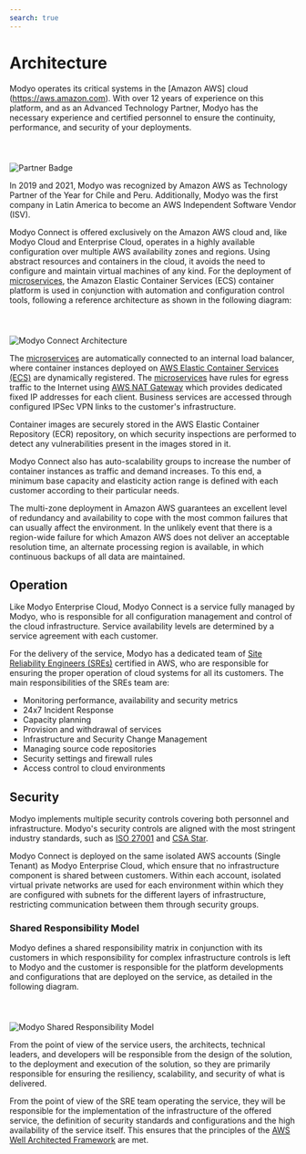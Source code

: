 ```yaml
---
search: true
---
```


# Architecture

Modyo operates its critical systems in the [Amazon AWS] cloud (https://aws.amazon.com). With over 12 years of experience on this platform, and as an Advanced Technology Partner, Modyo has the necessary experience and certified personnel to ensure the continuity, performance, and security of your deployments.

<img src="/assets/img/cloud/partner_badge.png" alt="Partner Badge" style="margin-top: 40px;" />

In 2019 and 2021, Modyo was recognized by Amazon AWS as Technology Partner of the Year for Chile and Peru. Additionally, Modyo was the first company in Latin America to become an AWS Independent Software Vendor (ISV).

Modyo Connect is offered exclusively on the Amazon AWS cloud and, like Modyo Cloud and Enterprise Cloud, operates in a highly available configuration over multiple AWS availability zones and regions. Using abstract resources and containers in the cloud, it avoids the need to configure and maintain virtual machines of any kind. For the deployment of [microservices](resources/microservices.md), the Amazon Elastic Container Services (ECS) container platform is used in conjunction with automation and configuration control tools, following a reference architecture as shown in the following diagram:

<img src="/assets/img/infrastructure/architecture.png" alt="Modyo Connect Architecture" style="margin-top: 40px;" />

The [microservices](resources/microservices.md) are automatically connected to an internal load balancer, where container instances deployed on [AWS Elastic Container Services (ECS)](https://aws.amazon.com/ecs/) are dynamically registered. The [microservices](resources/microservices.md) have rules for egress traffic to the Internet using [AWS NAT Gateway](https://docs.aws.amazon.com/vpc/latest/userguide/vpc-nat-gateway.html) which provides dedicated fixed IP addresses for each client. Business services are accessed through configured IPSec VPN links to the customer's infrastructure.

Container images are securely stored in the AWS Elastic Container Repository (ECR) repository, on which security inspections are performed to detect any vulnerabilities present in the images stored in it.

Modyo Connect also has auto-scalability groups to increase the number of container instances as traffic and demand increases. To this end, a minimum base capacity and elasticity action range is defined with each customer according to their particular needs.

The multi-zone deployment in Amazon AWS guarantees an excellent level of redundancy and availability to cope with the most common failures that can usually affect the environment. In the unlikely event that there is a region-wide failure for which Amazon AWS does not deliver an acceptable resolution time, an alternate processing region is available, in which continuous backups of all data are maintained.

## Operation

Like Modyo Enterprise Cloud, Modyo Connect is a service fully managed by Modyo, who is responsible for all configuration management and control of the cloud infrastructure. Service availability levels are determined by a service agreement with each customer.

For the delivery of the service, Modyo has a dedicated team of [Site Reliability Engineers (SREs)](https://sre.google) certified in AWS, who are responsible for ensuring the proper operation of cloud systems for all its customers. The main responsibilities of the SREs team are:

- Monitoring performance, availability and security metrics
- 24x7 Incident Response
- Capacity planning
- Provision and withdrawal of services
- Infrastructure and Security Change Management
- Managing source code repositories
- Security settings and firewall rules
- Access control to cloud environments

## Security

Modyo implements multiple security controls covering both personnel and infrastructure. Modyo's security controls are aligned with the most stringent industry standards, such as [ISO 27001](https://en.wikipedia.org/wiki/ISO/IEC_27001) and [CSA Star](https://cloudsecurityalliance.org/star/). 

Modyo Connect is deployed on the same isolated AWS accounts (Single Tenant) as Modyo Enterprise Cloud, which ensure that no infrastructure component is shared between customers. Within each account, isolated virtual private networks are used for each environment within which they are configured with subnets for the different layers of infrastructure, restricting communication between them through security groups. 

### Shared Responsibility Model

Modyo defines a shared responsibility matrix in conjunction with its customers in which responsibility for complex infrastructure controls is left to Modyo and the customer is responsible for the platform developments and configurations that are deployed on the service, as detailed in the following diagram.

<img src="/assets/img/infrastructure/shared_responsability_model.png" alt="Modyo Shared Responsibility Model" style="margin-top: 40px;" />

From the point of view of the service users, the architects, technical leaders, and developers will be responsible from the design of the solution, to the deployment and execution of the solution, so they are primarily responsible for ensuring the resiliency, scalability, and security of what is delivered.

From the point of view of the SRE team operating the service, they will be responsible for the implementation of the infrastructure of the offered service, the definition of security standards and configurations and the high availability of the service itself. This ensures that the principles of the [AWS Well Architected Framework](https://aws.amazon.com/architecture/well-architected/) are met.
